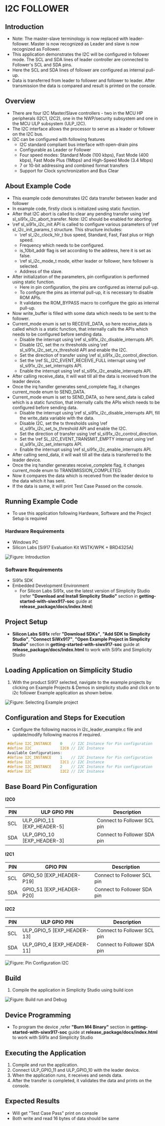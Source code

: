 # I2C FOLLOWER

## Introduction

- Note: The master-slave terminology is now replaced with leader-follower. Master is now recognized as Leader and slave is now recognized as Follower.
- This application demonstrates the I2C will be configured in follower mode. The SCL and SDA lines of leader controller are connected to Follower's SCL and SDA pins.
- Here the SCL and SDA lines of follower are configured as internal pull-up.
- Data is transferred from leader to follower and follower to leader. After transmission the data is compared and result is printed on the console.

## Overview

- There are four I2C Master/Slave controllers - two in the MCU HP peripherals (I2C1, I2C2), one in the NWP/security subsystem and one in the MCU ULP subsystem (ULP_I2C).
- The I2C interface allows the processor to serve as a leader or follower on the I2C bus.
- I2C can be configured with following features
  - I2C standard compliant bus interface with open-drain pins
  - Configurable as Leader or Follower
  - Four speed modes: Standard Mode (100 kbps), Fast Mode (400 kbps), Fast Mode Plus (1Mbps) and High-Speed Mode (3.4 Mbps)
  - 7 or 10-bit addressing and combined format transfers
  - Support for Clock synchronization and Bus Clear

## About Example Code

- This example code demonstrates I2C data transfer between leader and follower
- In example code, firstly clock is initialized using static function.
- After that I2C abort is called to clear any pending transfer using \ref sl_si91x_i2c_abort_transfer. Note: I2C should be enabled for aborting.
- \ref sl_si91x_i2c_init API is called to configure various parameters of \ref sl_i2c_init_params_t structure. This structure includes:
  - \ref sl_i2c_clock_hlr_t bus speed, Standard, Fast, Fast plus or High speed.
  - Frequency which needs to be configured.
  - is_10bit_addr flag is set according to the address, here it is set as false.
  - \ref sl_i2c_mode_t mode, either leader or follower, here follower is selected.
  - Address of the slave.
- After initialization of the parameters, pin configuration is performed using static function.
  - Here in pin configuration, the pins are configured as internal pull-up.
  - To configure the pins as internal pull-up, it is necessary to disable ROM APIs.
  - It validates the ROM_BYPASS macro to configure the gpio as internal pull-up.
- Now write_buffer is filled with some data which needs to be sent to the follower.
- Current_mode enum is set to RECEIVE_DATA, so here receive_data is called which is a static function, that internally calls the APIs which needs to be configured before sending data.
  - Disable the interrupt using \ref sl_si91x_i2c_disable_interrupts API.
  - Disable I2C, set the rx thresholds using \ref sl_si91x_i2c_set_rx_threshold API and enable the I2C.
  - Set the direction of transfer using \ref sl_si91x_i2c_control_direction.
  - Set the \ref SL_I2C_EVENT_RECEIVE_FULL interrupt using \ref sl_si91x_i2c_set_interrupts API.
  - Enable the interrupt using \ref sl_si91x_i2c_enable_interrupts API.
- After calling receive_data, it will wait till all the data is received from the leader device.
- Once the irq handler generates send_complete flag, it changes current_mode enum to SEND_DATA.
- Current_mode enum is set to SEND_DATA, so here send_data is called which is a static function, that internally calls the APIs which needs to be configured before sending data.
  - Disable the interrupt using \ref sl_si91x_i2c_disable_interrupts API, fill the write_data variable with the data.
  - Disable I2C, set the tx thresholds using \ref sl_si91x_i2c_set_tx_threshold API and enable the I2C.
  - Set the direction of transfer using \ref sl_si91x_i2c_control_direction.
  - Set the \ref SL_I2C_EVENT_TRANSMIT_EMPTY interrupt using \ref sl_si91x_i2c_set_interrupts API.
  - Enable the interrupt using \ref sl_si91x_i2c_enable_interrupts API.
- After calling send_data, it will wait till all the data is transferred to the leader device.
- Once the irq handler generates receive_complete flag, it changes current_mode enum to TRANSMISSION_COMPLETED.
- Now it compares the data which is received from the leader device to the data which it has sent.
- If the data is same, it will print Test Case Passed on the console.

## Running Example Code

- To use this application following Hardware, Software and the Project Setup is required

### Hardware Requirements

- Windows PC
- Silicon Labs [Si917 Evaluation Kit WSTK/WPK + BRD4325A]

![Figure: Introduction](resources/readme/image506a.png)

### Software Requirements

- Si91x SDK
- Embedded Development Environment
  - For Silicon Labs Si91x, use the latest version of Simplicity Studio (refer **"Download and Install Simplicity Studio"** section in **getting-started-with-siwx917-soc** guide at **release_package/docs/index.html**)

## Project Setup

- **Silicon Labs Si91x** refer **"Download SDKs"**, **"Add SDK to Simplicity Studio"**, **"Connect SiWx917"**, **"Open Example Project in Simplicity Studio"** section in **getting-started-with-siwx917-soc** guide at **release_package/docs/index.html** to work with Si91x and Simplicity Studio

## Loading Application on Simplicity Studio

1. With the product Si917 selected, navigate to the example projects by clicking on Example Projects & Demos
   in simplicity studio and click on to i2c follower Example application as shown below.

![Figure: Selecting Example project](resources/readme/image506b.png)

## Configuration and Steps for Execution
- Configure the following macros in i2c_leader_example.c file and update/modify following macros if required.
```C
 #define I2C_INSTANCE    0    // I2C Instance for Pin configuration
 #define I2C             I2C0 // I2C Instance 
 Available Configurations:
 #define I2C_INSTANCE    1    // I2C Instance for Pin configuration
 #define I2C             I2C1 // I2C Instance 
 #define I2C_INSTANCE    2    // I2C Instance for Pin configuration
 #define I2C             I2C2 // I2C Instance 
  ```
## Base Board Pin Configuration

#### I2C0
| PIN | ULP GPIO PIN               | Description                 |
| --- | -------------------------- | --------------------------- |
| SCL | ULP_GPIO_11 [EXP_HEADER-5] | Connect to Follower SCL pin |
| SDA | ULP_GPIO_10 [EXP_HEADER-3] | Connect to Follower SDA pin |

#### I2C1
| PIN | GPIO PIN                 | Description                 |
| --- | -------------------------| --------------------------- |
| SCL | GPIO_50 [EXP_HEADER-P19] | Connect to Follower SCL pin |
| SDA | GPIO_51 [EXP_HEADER-P20] | Connect to Follower SDA pin |

#### I2C2
| PIN | ULP GPIO PIN               | Description                 |
| --- | -------------------------- | --------------------------- |
| SCL | ULP_GPIO_5 [EXP_HEADER-13] | Connect to Follower SCL pin |
| SDA | ULP_GPIO_4 [EXP_HEADER-11] | Connect to Follower SDA pin |

![Figure: Pin Configuration I2C](resources/readme/image506d.png)

## Build

1. Compile the application in Simplicity Studio using build icon

![Figure: Build run and Debug](resources/readme/image506c.png)

## Device Programming

- To program the device ,refer **"Burn M4 Binary"** section in **getting-started-with-siwx917-soc** guide at **release_package/docs/index.html** to work with Si91x and Simplicity Studio

## Executing the Application

1. Compile and run the application.
2. Connect ULP_GPIO_11 and ULP_GPIO_10 with the leader device.
3. When the application runs, it receives and sends data.
4. After the transfer is completed, it validates the data and prints on the console.

## Expected Results

- Will get "Test Case Pass" print on console
- Both write and read 16 bytes of data should be same
